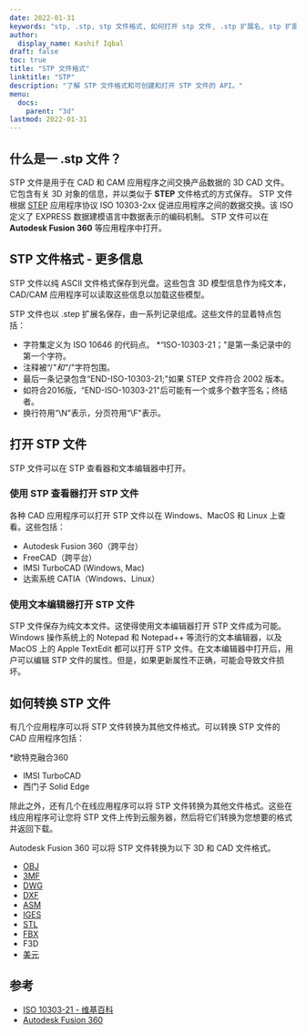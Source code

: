 ```yaml
---
date: 2022-01-31
keywords: "stp, .stp, stp 文件格式, 如何打开 stp 文件, .stp 扩展名, stp 扩展名"
author:
  display_name: Kashif Iqbal
draft: false
toc: true
title: "STP 文件格式"
linktitle: "STP"
description: "了解 STP 文件格式和可创建和打开 STP 文件的 API。"
menu:
  docs:
    parent: "3d"
lastmod: 2022-01-31
---
```


## 什么是一 .stp 文件？

STP 文件是用于在 CAD 和 CAM 应用程序之间交换产品数据的 3D CAD 文件。它包含有关 3D 对象的信息，并以类似于 **STEP** 文件格式的方式保存。 STP 文件根据 [STEP](/zh/3d/step/) 应用程序协议 ISO 10303-2xx 促进应用程序之间的数据交换。该 ISO 定义了 EXPRESS 数据建模语言中数据表示的编码机制。 STP 文件可以在 **Autodesk Fusion 360** 等应用程序中打开。

## STP 文件格式 - 更多信息

STP 文件以纯 ASCII 文件格式保存到光盘。这些包含 3D 模型信息作为纯文本，CAD/CAM 应用程序可以读取这些信息以加载这些模型。

STP 文件也以 .step 扩展名保存，由一系列记录组成。这些文件的显着特点包括：

* 字符集定义为 ISO 10646 的代码点。
*“ISO-10303-21；"是第一条记录中的第一个字符。
* 注释被“/*"和“*/"字符包围。
* 最后一条记录包含“END-ISO-10303-21;"如果 STEP 文件符合 2002 版本。
* 如符合2016版，“END-ISO-10303-21"后可能有一个或多个数字签名；终结者。
* 换行符用“\N\"表示，分页符用“\F\"表示。

## 打开 STP 文件

STP 文件可以在 STP 查看器和文本编辑器中打开。

### 使用 STP 查看器打开 STP 文件

各种 CAD 应用程序可以打开 STP 文件以在 Windows、MacOS 和 Linux 上查看。这些包括：

* Autodesk Fusion 360（跨平台）
* FreeCAD（跨平台）
* IMSI TurboCAD (Windows, Mac)
* 达索系统 CATIA（Windows、Linux）

### 使用文本编辑器打开 STP 文件

STP 文件保存为纯文本文件。这使得使用文本编辑器打开 STP 文件成为可能。 Windows 操作系统上的 Notepad 和 Notepad++ 等流行的文本编辑器，以及 MacOS 上的 Apple TextEdit 都可以打开 STP 文件。在文本编辑器中打开后，用户可以编辑 STP 文件的属性。但是，如果更新属性不正确，可能会导致文件损坏。

## 如何转换 STP 文件

有几个应用程序可以将 STP 文件转换为其他文件格式。可以转换 STP 文件的 CAD 应用程序包括：

*欧特克融合360
* IMSI TurboCAD
* 西门子 Solid Edge

除此之外，还有几个在线应用程序可以将 STP 文件转换为其他文件格式。这些在线应用程序可让您将 STP 文件上传到云服务器，然后将它们转换为您想要的格式并返回下载。

Autodesk Fusion 360 可以将 STP 文件转换为以下 3D 和 CAD 文件格式。

* [OBJ](/zh/3d/obj/)
* [3MF](/zh/3d/3mf/)
* [DWG](/zh/cad/dwg/)
* [DXF](/zh/cad/dxf/)
* [ASM](/zh/cad/asm/)
* [IGES](/zh/cad/iges/)
* [STL](/zh/cad/stl/)
* [FBX](/zh/3d/fbx/)
* F3D
* [美元](/zh/3d/usd/)

## 参考

* [ISO 10303-21 - 维基百科](https://en.wikipedia.org/wiki/ISO_10303-21)
* [Autodesk Fusion 360](https://www.autodesk.com/products/fusion-360/overview)

